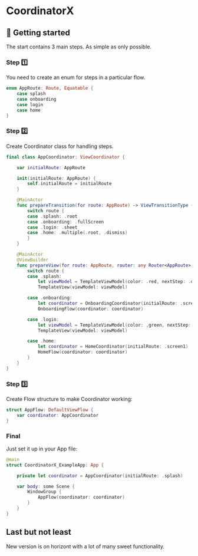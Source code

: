 # CoordinatorX

## 👋 Getting started

The start contains 3 main steps. As simple as only possible. 

### Step 1️⃣

You need to create an enum for steps in a particular flow.

```swift
enum AppRoute: Route, Equatable {
    case splash
    case onboarding
    case login
    case home
}
```

### Step 2️⃣

Create Coordinator class for handling steps.

```swift
final class AppCoordinator: ViewCoordinator {

    var initialRoute: AppRoute

    init(initialRoute: AppRoute) {
        self.initialRoute = initialRoute
    }

    @MainActor
    func prepareTransition(for route: AppRoute) -> ViewTransitionType {
        switch route {
        case .splash: .root
        case .onboarding: .fullScreen
        case .login: .sheet
        case .home: .multiple(.root, .dismiss)
        }
    }

    @MainActor
    @ViewBuilder
    func prepareView(for route: AppRoute, router: any Router<AppRoute>) -> some View {
        switch route {
        case .splash:
            let viewModel = TemplateViewModel(color: .red, nextStep: .onboarding, router: router)
            TemplateView(viewModel: viewModel)

        case .onboarding:
            let coordinator = OnboardingCoordinator(initialRoute: .screen1, parentRouter: router)
            OnboardingFlow(coordinator: coordinator)

        case .login:
            let viewModel = TemplateViewModel(color: .green, nextStep: .home, router: router)
            TemplateView(viewModel: viewModel)

        case .home:
            let coordinator = HomeCoordinator(initialRoute: .screen1)
            HomeFlow(coordinator: coordinator)
        }
    }
}
```

### Step 3️⃣

Create Flow structure to make Coordinator working:

```swift
struct AppFlow: DefaultViewFlow {
    var coordinator: AppCoordinator
}
```

### Final

Just set it up in your App file:

```swift
@main
struct CoordinatorX_ExampleApp: App {

    private let coordinator = AppCoordinator(initialRoute: .splash)

    var body: some Scene {
        WindowGroup {
            AppFlow(coordinator: coordinator)
        }
    }
}
```
 
## Last but not least 

New version is on horizont with a lot of many sweet functionality.
